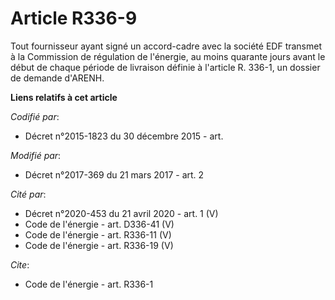 # Article R336-9

Tout fournisseur ayant signé un accord-cadre avec la société EDF transmet à la Commission de régulation de l'énergie, au
moins quarante jours avant le début de chaque période de livraison définie à l'article R. 336-1, un dossier de demande
d'ARENH.

**Liens relatifs à cet article**

_Codifié par_:

  - Décret n°2015-1823 du 30 décembre 2015 - art.

_Modifié par_:

  - Décret n°2017-369 du 21 mars 2017 - art. 2

_Cité par_:

  - Décret n°2020-453 du 21 avril 2020 - art. 1 (V)
  - Code de l'énergie - art. D336-41 (V)
  - Code de l'énergie - art. R336-11 (V)
  - Code de l'énergie - art. R336-19 (V)

_Cite_:

  - Code de l'énergie - art. R336-1

